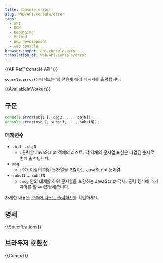 ```yaml
---
title: console.error()
slug: Web/API/console/error
tags:
  - API
  - DOM
  - Debugging
  - Method
  - Web Development
  - web console
browser-compat: api.console.error
translation_of: Web/API/Console/error
---
```

{{APIRef("Console API")}}

**`console.error()`** 메서드는 웹 콘솔에 에러 메시지를 출력합니다.

{{AvailableInWorkers}}

## 구문

```js
console.error(obj1 [, obj2, ..., objN]);
console.error(msg [, subst1, ..., substN]);
```

### 매개변수

- `obj1` ... `objN`
  - : 출력할 JavaScript 객체의 리스트. 각 객체의 문자열 표현은 나열된 순서로 함께 출력됩니다.
- `msg`
  - : 0개 이상의 하위 문자열을 포함하는 JavaScript 문자열.
- `subst1` ... `substN`
  - : `msg` 안의 대체할 하위 문자열을 포함하는 JavaScript 객체. 출력 형식에 추가 제어를 할 수 있게 해줍니다.

자세한 내용은 [콘솔에 텍스트 출력하기](/ko/docs/Web/API/Console#콘솔에_텍스트_출력하기)를 확인하세요.

## 명세

{{Specifications}}

## 브라우저 호환성

{{Compat}}
